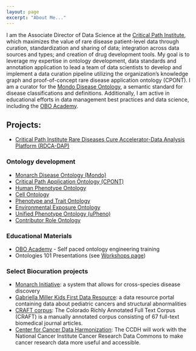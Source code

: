 ```yaml
---
layout: page
excerpt: "About Me..."
---
```


I am the Associate Director of Data Science at the [Critical Path Institute](https://c-path.org/), which maximizes the value of rare disease patient-level data through curation, standardization and sharing of data; integration across data sources and types; and creation of
drug development tools. My goal is to leverage my expertise in ontology development, data standards and annotation application to lead a team of data scientists to develop and implement a data curation pipeline utilizing the organization’s knowledge graph and proof-of-concept rare disease application ontology (CPONT). I am a curator for the [Mondo Disease Ontology](https://mondo.monarchinitiative.org/), a semantic standard for disease classifications and definitions. Additionally, I am active in educational efforts in data management best practices and data science, including the [OBO Academy](https://oboacademy.github.io/obook/).

## Projects:

- [Critical Path Institute Rare Diseases Cure Accelerator-Data Analysis Platform (RDCA-DAP)](https://c-path.org/programs/rdca-dap/)

### Ontology development
- [Monarch Disease Ontology (Mondo)](https://mondo.monarchinitiative.org/)
- [Critical Path Application Ontology (CPONT)](https://gitlab.c-path.org/c-pathontology/critical-path-ontology)
- [Human Phenotype Ontology](https://hpo.jax.org/app/)
- [Cell Ontology](https://github.com/obophenotype/cell-ontology)
- [Phenotype and Trait Ontology](https://github.com/pato-ontology/pato)
- [Environmental Exposure Ontology](https://github.com/EnvironmentOntology/environmental-exposure-ontology)
- [Unified Phenotype Ontology (uPheno)](https://github.com/obophenotype/upheno)
- [Contributor Role Ontology](https://data2health.github.io/contributor-role-ontology/)

### Educational Materials
- [OBO Academy](https://oboacademy.github.io/obook/) - Self paced ontology engineering training 
- Ontologies 101 Presentations (see [Workshops page](https://nicolevasilevsky.github.io/teaching/))

### Select Biocuration projects
- [Monarch Initiative](https://monarchinitiative.org/): a system that allows for cross-species disease discovery
- [Gabriella Miller Kids First Data Resource](https://kidsfirstdrc.org/): a data resource portal containing data about pediatric cancers and structural abnormalities
- [CRAFT corpus](http://bionlp-corpora.sourceforge.net/CRAFT/): The Colorado Richly Annotated Full Text Corpus (CRAFT) is a manually annotated corpus consisting of 67 full-text biomedical journal articles.
- [Center for Cancer Data Harmonization](https://datascience.cancer.gov/data-commons/center-cancer-data-harmonization-ccdh): The CCDH will work with the National Cancer Institute Cancer Research Data Commons to make cancer research data more useful and accessible.


